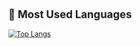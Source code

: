 ## 🧠 Most Used Languages

[![Top Langs](https://github-readme-stats.vercel.app/api/top-langs/?username=EnterpriseLinuxNovice&layout=compact&hide_progress=false&langs_count=8&theme=radical)](https://github.com/EnterpriseLinuxNovice?tab=repositories)
